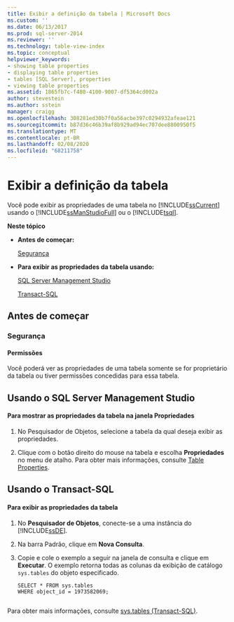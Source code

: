 ```yaml
---
title: Exibir a definição da tabela | Microsoft Docs
ms.custom: ''
ms.date: 06/13/2017
ms.prod: sql-server-2014
ms.reviewer: ''
ms.technology: table-view-index
ms.topic: conceptual
helpviewer_keywords:
- showing table properties
- displaying table properties
- tables [SQL Server], properties
- viewing table properties
ms.assetid: 1865fb7c-f480-4100-9007-df5364cd002a
author: stevestein
ms.author: sstein
manager: craigg
ms.openlocfilehash: 308281ed30b7f0a56acbe397c0294932afeae121
ms.sourcegitcommit: b87d36c46b39af8b929ad94ec707dee8800950f5
ms.translationtype: MT
ms.contentlocale: pt-BR
ms.lasthandoff: 02/08/2020
ms.locfileid: "68211758"
---
```

# <a name="view-the-table-definition"></a>Exibir a definição da tabela
  Você pode exibir as propriedades de uma tabela no [!INCLUDE[ssCurrent](../../includes/sscurrent-md.md)] usando o [!INCLUDE[ssManStudioFull](../../includes/ssmanstudiofull-md.md)] ou o [!INCLUDE[tsql](../../includes/tsql-md.md)].  
  
 **Neste tópico**  
  
-   **Antes de começar:**  
  
     [Segurança](#Security)  
  
-   **Para exibir as propriedades da tabela usando:**  
  
     [SQL Server Management Studio](#SSMSProcedure)  
  
     [Transact-SQL](#TsqlProcedure)  
  
##  <a name="BeforeYouBegin"></a> Antes de começar  
  
###  <a name="Security"></a> Segurança  
  
####  <a name="Permissions"></a> Permissões  
 Você poderá ver as propriedades de uma tabela somente se for proprietário da tabela ou tiver permissões concedidas para essa tabela.  
  
##  <a name="SSMSProcedure"></a> Usando o SQL Server Management Studio  
  
#### <a name="to-show-table-properties-in-the-properties-window"></a>Para mostrar as propriedades da tabela na janela Propriedades  
  
1.  No Pesquisador de Objetos, selecione a tabela da qual deseja exibir as propriedades.  
  
2.  Clique com o botão direito do mouse na tabela e escolha **Propriedades** no menu de atalho. Para obter mais informações, consulte [Table Properties](table-properties-ssms.md).  
  
##  <a name="TsqlProcedure"></a> Usando o Transact-SQL  
  
#### <a name="to-show-table-properties"></a>Para exibir as propriedades da tabela  
  
1.  No **Pesquisador de Objetos**, conecte-se a uma instância do [!INCLUDE[ssDE](../../includes/ssde-md.md)].  
  
2.  Na barra Padrão, clique em **Nova Consulta**.  
  
3.  Copie e cole o exemplo a seguir na janela de consulta e clique em **Executar**. O exemplo retorna todas as colunas da exibição de catálogo `sys.tables` do objeto especificado.  
  
    ```  
    SELECT * FROM sys.tables  
    WHERE object_id = 1973582069;  
  
    ```  
  
 Para obter mais informações, consulte [sys.tables &#40;Transact-SQL&#41;](/sql/relational-databases/system-catalog-views/sys-tables-transact-sql).  
  
###  <a name="TsqlExample"></a>  

